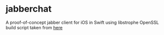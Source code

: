 # jabberchat

A proof-of-concept jabber client for iOS in Swift using libstrophe
OpenSSL build script taken from [here](https://github.com/x2on/OpenSSL-for-iPhone)
